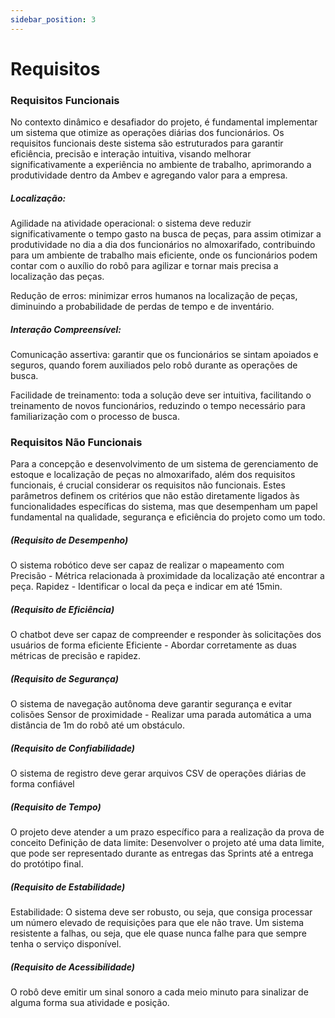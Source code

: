 ```yaml
---
sidebar_position: 3
---
```


# Requisitos 

### Requisitos Funcionais 
 
No contexto dinâmico e desafiador do projeto, é fundamental implementar um sistema que otimize as operações diárias dos funcionários. Os requisitos funcionais deste sistema são estruturados para garantir eficiência, precisão e interação intuitiva, visando melhorar significativamente a experiência no ambiente de trabalho, aprimorando a produtividade dentro da Ambev e agregando valor para a empresa.

##### Localização: 


Agilidade na atividade operacional: o sistema deve reduzir significativamente o tempo gasto na busca de peças, para assim otimizar a produtividade no dia a dia dos funcionários no almoxarifado, contribuindo para um ambiente de trabalho mais eficiente, onde os funcionários podem contar com o auxílio do robô para agilizar e tornar mais precisa a localização das peças.


Redução de erros: minimizar erros humanos na localização de peças, diminuindo a probabilidade de perdas de tempo e de inventário.


##### Interação Compreensível:


Comunicação assertiva: garantir que os funcionários se sintam apoiados e seguros, quando forem auxiliados pelo robô durante as operações de busca.


Facilidade de treinamento: toda a solução deve ser  intuitiva, facilitando o treinamento de novos funcionários, reduzindo o tempo necessário para familiarização com o processo de busca.



### Requisitos Não Funcionais 

Para a concepção e desenvolvimento de um sistema de gerenciamento de estoque e localização de peças no almoxarifado, além dos requisitos funcionais, é crucial considerar os requisitos não funcionais. Estes parâmetros definem os critérios que não estão diretamente ligados às funcionalidades específicas do sistema, mas que desempenham um papel fundamental na qualidade, segurança e eficiência do projeto como um todo. 

##### (Requisito de Desempenho) 
O sistema robótico deve ser capaz de realizar o mapeamento com  
Precisão - Métrica relacionada à proximidade da localização até encontrar a peça.
Rapidez - Identificar o local da peça e indicar em até 15min. 

##### (Requisito de Eficiência) 
O chatbot deve ser capaz de compreender e responder às solicitações dos usuários de forma eficiente
Eficiente - Abordar corretamente as duas métricas de precisão e rapidez.


##### (Requisito de Segurança)
O sistema de navegação autônoma deve garantir segurança e evitar colisões
Sensor de proximidade - Realizar uma parada automática a uma distância de 1m do robô até um obstáculo.

##### (Requisito de Confiabilidade) 
O sistema de registro deve gerar arquivos CSV de operações diárias de forma confiável

##### (Requisito de Tempo) 
O projeto deve atender a um prazo específico para a realização da prova de conceito
Definição de data limite: Desenvolver o projeto até uma data limite, que pode ser representado durante as entregas das Sprints até a entrega do protótipo final.

##### (Requisito de Estabilidade) 
Estabilidade:
O sistema deve ser robusto, ou seja, que consiga processar um número elevado de requisições para que ele não trave.
Um sistema resistente a falhas, ou seja, que ele quase nunca falhe para que sempre tenha o serviço disponível.


##### (Requisito de Acessibilidade) 
O robô deve emitir um sinal sonoro a cada meio minuto para sinalizar de alguma forma sua atividade e posição.
